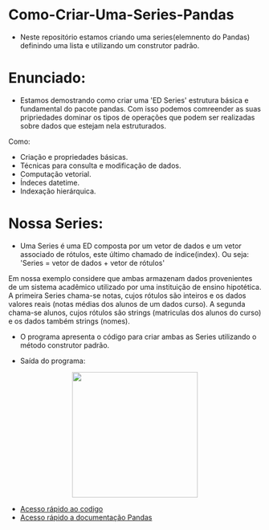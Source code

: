 # Como-Criar-Uma-Series-Pandas

- Neste repositório estamos criando uma series(elemnento do Pandas) definindo uma lista e utilizando um construtor padrão.

# Enunciado:

- Estamos demostrando como criar uma 'ED Series' estrutura básica e fundamental do pacote pandas. Com isso podemos comreender as suas pripriedades dominar os tipos de operações que podem ser realizadas sobre dados que estejam nela estruturados.

Como:

- Criação e propriedades básicas.
- Técnicas para consulta e modificação de dados.
- Computação vetorial.
- Índeces datetime.
- Indexação hierárquica.

# Nossa Series:

- Uma Series é uma ED composta por um vetor de dados e um vetor associado de rótulos, este último chamado de índice(index). Ou seja: 'Series = vetor de dados + vetor de rótulos'

Em nossa exemplo considere que ambas armazenam dados provenientes de um sistema acadêmico utilizado por uma instituição de ensino hipotética. A primeira Series chama-se notas, cujos rótulos são inteiros e os dados valores reais (notas médias dos alunos de um dados curso). A segunda chama-se alunos, cujos rótulos são strings (matriculas dos alunos do curso) e os dados também strings (nomes).

- O programa apresenta o código para criar ambas as Series utilizando o método construtor padrão.

- Saída do programa: 

<div align="center">
<img src="https://user-images.githubusercontent.com/97195240/209467565-3f91abc2-9be7-4db2-bb70-d7b1d0da15ec.png" width="250px" />
</div>

- [Acesso rápido ao codigo](https://github.com/faustinothiagos/Como-Criar-Uma-Series-Pandas/tree/main/Code)
- [Acesso rápido a documentação Pandas](https://pandas.pydata.org/docs/reference/series.html)
